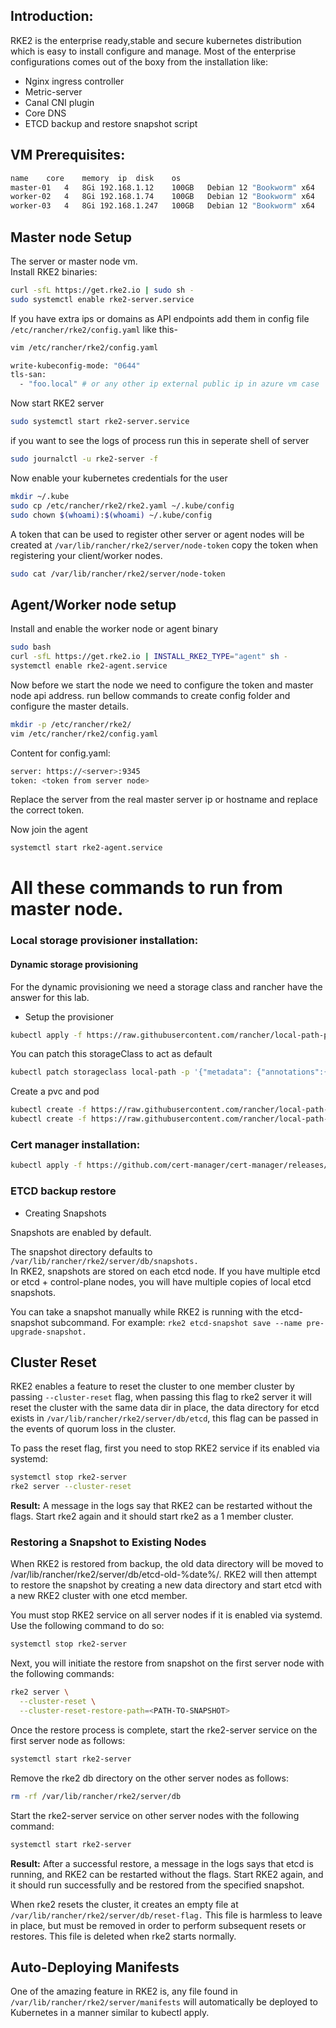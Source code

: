 ## Introduction:    
RKE2 is the enterprise ready,stable and secure kubernetes distribution which is easy to install configure and manage. Most of the enterprise configurations comes out of the boxy from the installation like:
 - Nginx ingress controller
 - Metric-server
 - Canal CNI plugin
 - Core DNS
 - ETCD backup and restore snapshot script
## VM Prerequisites:
```bash
name	core	memory	ip	disk	os
master-01	4	8Gi	192.168.1.12	100GB	Debian 12 "Bookworm" x64
worker-02	4	8Gi	192.168.1.74	100GB	Debian 12 "Bookworm" x64
worker-03	4	8Gi	192.168.1.247	100GB	Debian 12 "Bookworm" x64
```
## Master node Setup
The server or master node vm.   
Install RKE2 binaries:
```bash
curl -sfL https://get.rke2.io | sudo sh -
sudo systemctl enable rke2-server.service
```
If you have extra ips or domains as API endpoints add them in config file ``/etc/rancher/rke2/config.yaml``  like this-
```bash
vim /etc/rancher/rke2/config.yaml

write-kubeconfig-mode: "0644"
tls-san:
  - "foo.local" # or any other ip external public ip in azure vm case
```
Now start RKE2 server
```bash
sudo systemctl start rke2-server.service
```

if you want to see the logs of process run this in seperate shell of server
```bash
sudo journalctl -u rke2-server -f
```
Now enable your kubernetes credentials for the user
```bash
mkdir ~/.kube
sudo cp /etc/rancher/rke2/rke2.yaml ~/.kube/config
sudo chown $(whoami):$(whoami) ~/.kube/config
```
A token that can be used to register other server or agent nodes will be created at ``/var/lib/rancher/rke2/server/node-token`` copy the token when registering your client/worker nodes.
```bash
sudo cat /var/lib/rancher/rke2/server/node-token
```

## Agent/Worker node setup
Install and enable the worker node or agent binary
```bash
sudo bash
curl -sfL https://get.rke2.io | INSTALL_RKE2_TYPE="agent" sh -
systemctl enable rke2-agent.service
```
Now before we start the node we need to configure the token and master node api address. run bellow commands to create config folder and configure the master details.
```bash
mkdir -p /etc/rancher/rke2/
vim /etc/rancher/rke2/config.yaml
```
Content for config.yaml:
```bash
server: https://<server>:9345
token: <token from server node>
```
Replace the server from the real master server ip or hostname and replace the correct token.

Now join the agent 
```bash
systemctl start rke2-agent.service
```
# All these commands to run from master node.
### Local storage provisioner installation:
#### Dynamic storage provisioning
For the dynamic provisioning we need a storage class and rancher have the answer for this lab.

- Setup the provisioner
```bash
kubectl apply -f https://raw.githubusercontent.com/rancher/local-path-provisioner/v0.0.23/deploy/local-path-storage.yaml
``````
You can patch this storageClass to act as default
```bash
kubectl patch storageclass local-path -p '{"metadata": {"annotations":{"storageclass.kubernetes.io/is-default-class":"true"}}}'
```
Create a pvc and pod
```bash
kubectl create -f https://raw.githubusercontent.com/rancher/local-path-provisioner/master/examples/pvc/pvc.yaml
kubectl create -f https://raw.githubusercontent.com/rancher/local-path-provisioner/master/examples/pod/pod.yaml
```
### Cert manager installation:
```bash
kubectl apply -f https://github.com/cert-manager/cert-manager/releases/download/v1.13.0/cert-manager.yaml
```

### ETCD backup restore
- Creating Snapshots   

Snapshots are enabled by default.

The snapshot directory defaults to ``/var/lib/rancher/rke2/server/db/snapshots.``   
In RKE2, snapshots are stored on each etcd node. If you have multiple etcd or etcd + control-plane nodes, you will have multiple copies of local etcd snapshots.

You can take a snapshot manually while RKE2 is running with the etcd-snapshot subcommand. For example: ``rke2 etcd-snapshot save --name pre-upgrade-snapshot.``

## Cluster Reset
RKE2 enables a feature to reset the cluster to one member cluster by passing ``--cluster-reset`` flag, when passing this flag to rke2 server it will reset the cluster with the same data dir in place, the data directory for etcd exists in ``/var/lib/rancher/rke2/server/db/etcd``, this flag can be passed in the events of quorum loss in the cluster.

To pass the reset flag, first you need to stop RKE2 service if its enabled via systemd:
```bash
systemctl stop rke2-server
rke2 server --cluster-reset
```
**Result:** A message in the logs say that RKE2 can be restarted without the flags. Start rke2 again and it should start rke2 as a 1 member cluster.

### Restoring a Snapshot to Existing Nodes
When RKE2 is restored from backup, the old data directory will be moved to /var/lib/rancher/rke2/server/db/etcd-old-%date%/. RKE2 will then attempt to restore the snapshot by creating a new data directory and start etcd with a new RKE2 cluster with one etcd member.

You must stop RKE2 service on all server nodes if it is enabled via systemd. Use the following command to do so:
```bash
systemctl stop rke2-server
```

Next, you will initiate the restore from snapshot on the first server node with the following commands:
```bash
rke2 server \
  --cluster-reset \
  --cluster-reset-restore-path=<PATH-TO-SNAPSHOT>
```
Once the restore process is complete, start the rke2-server service on the first server node as follows:
```bash
systemctl start rke2-server
```
Remove the rke2 db directory on the other server nodes as follows:
```bash
rm -rf /var/lib/rancher/rke2/server/db
```
Start the rke2-server service on other server nodes with the following command:
```bash
systemctl start rke2-server
```
**Result:** After a successful restore, a message in the logs says that etcd is running, and RKE2 can be restarted without the flags. Start RKE2 again, and it should run successfully and be restored from the specified snapshot.

When rke2 resets the cluster, it creates an empty file at ``/var/lib/rancher/rke2/server/db/reset-flag.`` This file is harmless to leave in place, but must be removed in order to perform subsequent resets or restores. This file is deleted when rke2 starts normally.

## Auto-Deploying Manifests
One of the amazing feature in RKE2 is, any file found in ``/var/lib/rancher/rke2/server/manifests`` will automatically be deployed to Kubernetes in a manner similar to kubectl apply.
